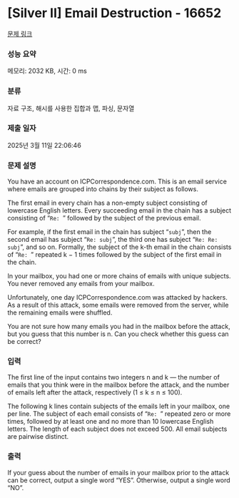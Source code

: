 # [Silver II] Email Destruction - 16652 

[문제 링크](https://www.acmicpc.net/problem/16652) 

### 성능 요약

메모리: 2032 KB, 시간: 0 ms

### 분류

자료 구조, 해시를 사용한 집합과 맵, 파싱, 문자열

### 제출 일자

2025년 3월 11일 22:06:46

### 문제 설명

<p>You have an account on ICPCorrespondence.com. This is an email service where emails are grouped into chains by their subject as follows.</p>

<p>The first email in every chain has a non-empty subject consisting of lowercase English letters. Every succeeding email in the chain has a subject consisting of “<code>Re: </code>” followed by the subject of the previous email.</p>

<p>For example, if the first email in the chain has subject “<code>subj</code>”, then the second email has subject “<code>Re: subj</code>”, the third one has subject “<code>Re: Re: subj</code>”, and so on. Formally, the subject of the k-th email in the chain consists of “<code>Re: </code>” repeated k − 1 times followed by the subject of the first email in the chain.</p>

<p>In your mailbox, you had one or more chains of emails with unique subjects. You never removed any emails from your mailbox.</p>

<p>Unfortunately, one day ICPCorrespondence.com was attacked by hackers. As a result of this attack, some emails were removed from the server, while the remaining emails were shuffled.</p>

<p>You are not sure how many emails you had in the mailbox before the attack, but you guess that this number is n. Can you check whether this guess can be correct?</p>

### 입력 

 <p>The first line of the input contains two integers n and k — the number of emails that you think were in the mailbox before the attack, and the number of emails left after the attack, respectively (1 ≤ k ≤ n ≤ 100).</p>

<p>The following k lines contain subjects of the emails left in your mailbox, one per line. The subject of each email consists of “<code>Re: </code>” repeated zero or more times, followed by at least one and no more than 10 lowercase English letters. The length of each subject does not exceed 500. All email subjects are pairwise distinct.</p>

### 출력 

 <p>If your guess about the number of emails in your mailbox prior to the attack can be correct, output a single word “YES”. Otherwise, output a single word “NO”.</p>

